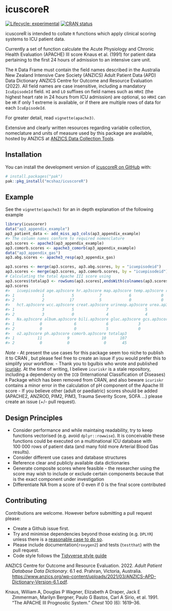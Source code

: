 
<!-- README.md is generated from README.Rmd. Please edit that file -->

# icuscoreR

<!-- badges: start -->

[![Lifecycle:
experimental](https://img.shields.io/badge/lifecycle-experimental-orange.svg)](https://lifecycle.r-lib.org/articles/stages.html#experimental)
[![CRAN
status](https://www.r-pkg.org/badges/version/icuscoreR)](https://CRAN.R-project.org/package=icuscoreR)
<!-- badges: end -->

icuscoreR is intended to collate `R` functions which apply clinical
scoring systems to ICU patient data.

Currently a set of function calculate the Acute Physiology and Chronic
Health Evaluation (APACHE) III score Knaus et al. (1991) for patient
data pertaining to the first 24 hours of admission to an intensive care
unit.

The `R` Data Frame must contain the field names described in the
Australia New Zealand Intensive Care Society (ANZICS) Adult Patient Data
(APD) Data Dictionary ANZICS Centre for Outcome and Resource Evaluation
(2022). All field names are case insensitive, including a mandatory
`IcuEpisodeId` field. `HI` and `LO` suffixes on field names such as
`HRHI` (the highest heart rate in 24 hours from ICU admission) are
optional, so `HRHI` can be `HR` if only 1 extreme is available, or if
there are multiple rows of data for each `IcuEpisodeId`.

For greater detail, read `vignette(apache3)`.

Extensive and clearly written resources regarding variable collection,
nomeclature and units of measure used by this package are available,
hosted by ANZICS at [ANZICS Data Collection
Tools](https://www.anzics.org/data-collection-tools/).

## Installation

You can install the development version of [icuscoreR on
GitHub](https://github.com/mcshaz/icuscoreR) with:

``` r
# install.packages("pak")
pak::pkg_install("mcshaz/icuscoreR")
```

## Example

See the `vignette(apache3)` for an in depth explanation of the following
example

``` r
library(icuscorer)
data("ap3_appendix_example")
ap3_patient_data <- add_miss_ap3_cols(ap3_appendix_example)
#> The column names conform to required nomenclature
ap3.scores <- apache3(ap3_appendix_example)
ap3.comorb.scores <- apache3_comorb(ap3_appendix_example)
data("ap3_appendix_gas")
ap3.abg.scores <- apache3_resp(ap3_appendix_gas)

ap3.scores <- merge(ap3.scores, ap3.abg.scores, by = "icuepisodeid")
ap3.scores <- merge(ap3.scores, ap3.comorb.scores, by = "icuepisodeid")
# Calculating the total Apache III score using
ap3.scores$totalap3 <- rowSums(ap3.scores[,endsWith(colnames(ap3.scores), 'ap3score')], na.rm = TRUE)
ap3.scores
#>   icuepisodeid age.ap3score hr.ap3score map.ap3score temp.ap3score rr.ap3score
#> 1            1            5           7            6             0           9
#> 2            2           17           5            0             0           0
#>   hct.ap3score wcc.ap3score creat.ap3score urineop.ap3score urea.ap3score
#> 1            3            5              7                5            12
#> 2            3            0              4                4             7
#>   Na.ap3score album.ap3score bili.ap3score gluc.ap3score gcs.ap3score
#> 1           0              6             6             3            3
#> 2           0              0             5             0            0
#>   o2.ap3score ph.ap3score comorb.ap3score totalap3
#> 1          11           9              10      107
#> 2           0           0               0       45
```

*Note* - At present the use cases for this package seem too niche to
publish it to CRAN , but please feel free to create an issue if you
would prefer this to simplify your workflow. - Thank you to bgulbis who
wrote and published [icuriskr](https://github.com/bgulbis/icuriskr). At
the time of writing, I believe `icuriskr` is a stale repository,
including a dependency on the `ICD` (International Classification of
Diseases) `R` Package which has been removed from CRAN, and also beware
`icuriskr` contains a minor error in the calculation of pH component of
the Apache III score - If you believe other (adult or paediatric) scores
should be added (APACHE2, ANZROD, PIM2, PIM3, Trauma Severity Score,
SOFA …) please create an issue (+/- pull request).

## Design Principles

- Consider performance and while maintaing readability, try to keep
  functions vectorised (e.g. avoid `dplyr::rowwise`). It is conceivable
  these functions could be executed on a multinational ICU database with
  100 000 rows of patient data (and many fold more Arterial Blood Gas
  results).
- Consider different use cases and database structures
- Reference clear and publicly available data dictionaries
- Generate composite scores where feasible - the researcher using the
  score may wish to include or exclude certain components because that
  is the exact component under investigation
- Differentiate NA from a score of 0 even if 0 is the final score
  contributed

## Contributing

Contributions are welcome. However before submitting a pull request
please:

- Create a Github issue first.
- Try and minimise dependencies beyond those existing (e.g. `DPLYR`)
  unless there is a [reasonable case to do
  so](https://r-pkgs.org/dependencies-mindset-background.html).
- Please include documentation(`roxygen2`) and tests (`testthat`) with
  the pull request.
- Code style follows the [Tidyverse style
  guide](https://style.tidyverse.org/)

<div id="refs" class="references csl-bib-body hanging-indent"
entry-spacing="0">

<div id="ref-apddatadictionary" class="csl-entry">

ANZICS Centre for Outcome and Resource Evaluation. 2022. *Adult Patient
Database Data Dictionary*. 6.1 ed. Prahran, Victoria, Australia.
<https://www.anzics.org/wp-content/uploads/2021/03/ANZICS-APD-Dictionary-Version-6.1.pdf>.

</div>

<div id="ref-Knaus1991-be" class="csl-entry">

Knaus, William A, Douglas P Wagner, Elizabeth A Draper, Jack E
Zimmerman, Marilyn Bergner, Paulo G Bastos, Carl A Sirio, et al. 1991.
“The APACHE III Prognostic System.” *Chest* 100 (6): 1619–36.

</div>

</div>

